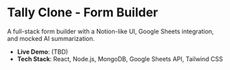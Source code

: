 # Tally Clone - Form Builder
A full-stack form builder with a Notion-like UI, Google Sheets integration, and mocked AI summarization.
- **Live Demo**: (TBD)
- **Tech Stack**: React, Node.js, MongoDB, Google Sheets API, Tailwind CSS
